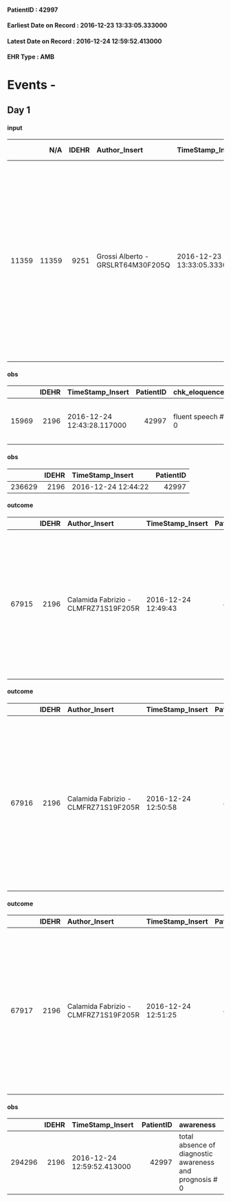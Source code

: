 
#### PatientID : 42997
#### Earliest Date on Record : 2016-12-23 13:33:05.333000
#### Latest Date on Record : 2016-12-24 12:59:52.413000
#### EHR Type : AMB

# Events - 

## Day 1

#### input
|       |    N/A |   IDEHR | Author_Insert                     | TimeStamp_Insert           | EHRType   |   PatientID |   IDDigitalSignDocument | persone_vicine   |   Unnamed: 0_x.1 |   IDANAMNESI_SOCIALE | Patient   | FamigliaAltro   | Paziente_T   | FamigliaAltro_T   |   Non_Rilevabile_x.1 | Note_Non_Rilevabile_x.1   | opt_Problemi   | Note_I                                                                                                 | ds_note_timori                                                                                      | chk_contr_sintomi   | opt_paziente_a   | opt_famiglia_a   | opt_adeguatezza   | ds_note_ad                                                                                                                                                                                                                                                                       | opt_paziente_solo   | opt_presente_assente   | Presenza_minori   | Caregiver_principale   | opt_capacita     | opt_risorse_ec   | ds_note_prio                                                                                                    | opt_paziente_ad   | opt_caregiver_ad   | opt_inv_civile   | Needs     | Domestic partnership   | Fragility                    |
|------:|-------:|--------:|:----------------------------------|:---------------------------|:----------|------------:|------------------------:|:-----------------|-----------------:|---------------------:|:----------|:----------------|:-------------|:------------------|---------------------:|:--------------------------|:---------------|:-------------------------------------------------------------------------------------------------------|:----------------------------------------------------------------------------------------------------|:--------------------|:-----------------|:-----------------|:------------------|:---------------------------------------------------------------------------------------------------------------------------------------------------------------------------------------------------------------------------------------------------------------------------------|:--------------------|:-----------------------|:------------------|:-----------------------|:-----------------|:-----------------|:----------------------------------------------------------------------------------------------------------------|:------------------|:-------------------|:-----------------|:----------|:-----------------------|:-----------------------------|
| 11359 |  11359 |    9251 | Grossi Alberto - GRSLRT64M30F205Q | 2016-12-23 13:33:05.333000 | AMB       |       42997 |                  592040 | N/A              |             4903 |                 3185 | No#0      | Si#1            | No#0         | Si#1              |                    0 | NR                        | No#0           | La paziente pare non sia stata informata della diagnosi oncologica e ovviamente neanche della prognosi | Il marito ritiene che la moglie non abbia capito e non sa bene come gestire la futura comunicazione | controllo sintomi#0 | Congruenti#1     | Congruenti#1     | Da valutare#2     | Il marito inizialmente aveva chiesto l'attivazione della nostra AD ma a fronte di un quadro clinico in aggravamento e a fronte dei tempi di attivazione non coerenti con i bisogni espressi ha accettato il ricovero rimanendo comunque disponibile ad un rientro a casa in caso | No#0                | Presente#1             | No#0              | Marito Tino            | Incrementabile#1 | Da valutare#2    | Attualmente la paziente viene descritta come molto astenica quasi incapace di alimentarsi e di assumere terapia | Totale#2          | Totale#2           | No#0             | Clinici#0 | Coniuge/Convivente#0   | sovraccarico assistenziale#4 |

#### obs
|       |   IDEHR | TimeStamp_Insert           |   PatientID | chk_eloquence     | asthenia     | cachexia     | dyspnoea   | body_temp    | agitation_behavior_freq   | mood                           | cognitive_state   |
|------:|--------:|:---------------------------|------------:|:------------------|:-------------|:-------------|:-----------|:-------------|:--------------------------|:-------------------------------|:------------------|
| 15969 |    2196 | 2016-12-24 12:43:28.117000 |       42997 | fluent speech # 0 | Moderate # 2 | cachexia # 0 | No # 0     | Apyrexia # 0 | quiet # 0                 | Closing itself # 01; # 08 Fear | Polished # 2      |

#### obs
|        |   IDEHR | TimeStamp_Insert    |   PatientID |
|-------:|--------:|:--------------------|------------:|
| 236629 |    2196 | 2016-12-24 12:44:22 |       42997 |

#### outcome
|       |   IDEHR | Author_Insert                        | TimeStamp_Insert    |   PatientID |   IDDigitalSignDocument |   IDPAI_VIDAS | opt_problem                               |   opt_problem_num | opt_obiettivo                                                                                                      |   opt_obiettivo_num | opt_stato_problema   |   opt_stato_problema_num | opt_interventi                                                                                                                                                                                                           |   opt_interventi_num |
|------:|--------:|:-------------------------------------|:--------------------|------------:|------------------------:|--------------:|:------------------------------------------|------------------:|:-------------------------------------------------------------------------------------------------------------------|--------------------:|:---------------------|-------------------------:|:-------------------------------------------------------------------------------------------------------------------------------------------------------------------------------------------------------------------------|---------------------:|
| 67915 |    2196 | Calamida Fabrizio - CLMFRZ71S19F205R | 2016-12-24 12:49:43 |       42997 |                  592941 |         70079 | Nutrition / Hydration inadequate # 34 = 0 |                 4 | The patient feeds † ¬ † using the residual capacity reducing the risk of episodes of aspiration pneumonia # 73 = 0 |                   4 | Open Problem # 1     |                        1 | PAI Implementation - Prepare a proper meal to its capacit√ † (smoothie, homogenized, liquid, etc.) # 611 = 0; PAI Implementation - Maintain the patient in a semi-recumbent position before and after the meal # 612 = 0 |                    4 |

#### outcome
|       |   IDEHR | Author_Insert                        | TimeStamp_Insert    |   PatientID |   IDDigitalSignDocument |   IDPAI_VIDAS | opt_problem                               |   opt_problem_num | opt_obiettivo                                  |   opt_obiettivo_num | opt_stato_problema   |   opt_stato_problema_num | opt_interventi                                                                                                                                                                                                                                            |   opt_interventi_num |
|------:|--------:|:-------------------------------------|:--------------------|------------:|------------------------:|--------------:|:------------------------------------------|------------------:|:-----------------------------------------------|--------------------:|:---------------------|-------------------------:|:----------------------------------------------------------------------------------------------------------------------------------------------------------------------------------------------------------------------------------------------------------|---------------------:|
| 67916 |    2196 | Calamida Fabrizio - CLMFRZ71S19F205R | 2016-12-24 12:50:58 |       42997 |                  592942 |         70080 | Nutrition / Hydration inadequate # 34 = 0 |                 4 | The patient idrater√ † ¬ † adequately # 74 = 0 |                   4 | Open Problem # 1     |                        1 | Implementation of the IAP - Therapeutic adjustment # 621 = 0; Implementation of the IAP - Administer the drugs correctly according to the prescription # 622 = 0; Implementation of the IAP - Evaluate the effectiveness of drug administration # 623 = 0 |                    4 |

#### outcome
|       |   IDEHR | Author_Insert                        | TimeStamp_Insert    |   PatientID |   IDDigitalSignDocument |   IDPAI_VIDAS | opt_problem                                                      |   opt_problem_num | opt_obiettivo                                                   |   opt_obiettivo_num | opt_stato_problema   |   opt_stato_problema_num | opt_interventi                                                                                                                                                                                             |   opt_interventi_num |
|------:|--------:|:-------------------------------------|:--------------------|------------:|------------------------:|--------------:|:-----------------------------------------------------------------|------------------:|:----------------------------------------------------------------|--------------------:|:---------------------|-------------------------:|:-----------------------------------------------------------------------------------------------------------------------------------------------------------------------------------------------------------|---------------------:|
| 67917 |    2196 | Calamida Fabrizio - CLMFRZ71S19F205R | 2016-12-24 12:51:25 |       42997 |                  592943 |         70081 | Impaired mobility † ¬ / limitation of physical movement # 27 = 0 |                 1 | The patient manterr√ † ¬ † ¬ † † mobilit√ the residual # 49 = 0 |                   4 | Open Problem # 1     |                        1 | PAI Implementation - Evaluate given mobility † # 368 = 0; PAI Implementation - Help the patient favoring its remaining capacity # 369 = 0; Educational - Teach the patient alternative movements # 370 = 0 |                    4 |

#### obs
|        |   IDEHR | TimeStamp_Insert           |   PatientID | awareness                                               |
|-------:|--------:|:---------------------------|------------:|:--------------------------------------------------------|
| 294296 |    2196 | 2016-12-24 12:59:52.413000 |       42997 | total absence of diagnostic awareness and prognosis # 0 |


